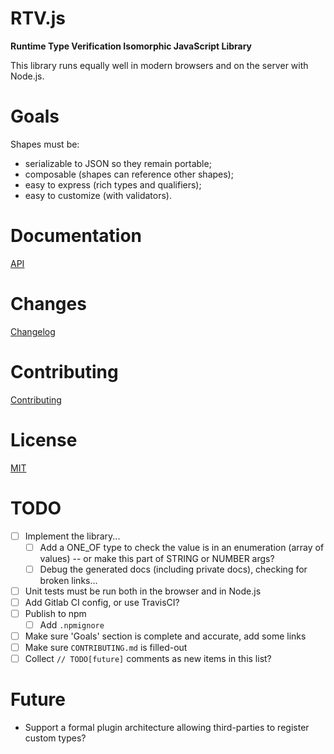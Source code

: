 # RTV.js

__Runtime Type Verification Isomorphic JavaScript Library__

This library runs equally well in modern browsers and on the server with Node.js.

# Goals

Shapes must be:

*   serializable to JSON so they remain portable;
*   composable (shapes can reference other shapes);
*   easy to express (rich types and qualifiers);
*   easy to customize (with validators).

# Documentation

[API](API.md)

# Changes

[Changelog](CHANGELOG.md)

# Contributing

[Contributing](CONTRIBUTING.md)

# License

[MIT](LICENSE)

# TODO

- [ ] Implement the library...
    - [ ] Add a ONE_OF type to check the value is in an enumeration (array of values) -- or make this part of STRING or NUMBER args?
    - [ ] Debug the generated docs (including private docs), checking for broken links...
- [ ] Unit tests must be run both in the browser and in Node.js
- [ ] Add Gitlab CI config, or use TravisCI?
- [ ] Publish to npm
    - [ ] Add `.npmignore`
- [ ] Make sure 'Goals' section is complete and accurate, add some links
- [ ] Make sure `CONTRIBUTING.md` is filled-out
- [ ] Collect `// TODO[future]` comments as new items in this list?

# Future

*   Support a formal plugin architecture allowing third-parties to register custom types?
